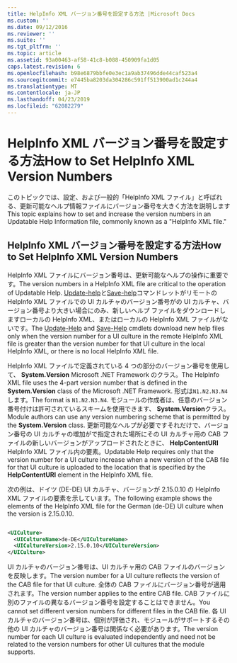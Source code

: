 ```yaml
---
title: HelpInfo XML バージョン番号を設定する方法 |Microsoft Docs
ms.custom: ''
ms.date: 09/12/2016
ms.reviewer: ''
ms.suite: ''
ms.tgt_pltfrm: ''
ms.topic: article
ms.assetid: 93a00463-af58-41c8-b088-450909fa1d05
caps.latest.revision: 6
ms.openlocfilehash: b98e6879bbfe0e3ec1a9ab37496dde44caf523a4
ms.sourcegitcommit: e7445ba8203da304286c591ff513900ad1c244a4
ms.translationtype: MT
ms.contentlocale: ja-JP
ms.lasthandoff: 04/23/2019
ms.locfileid: "62082279"
---
```

# <a name="how-to-set-helpinfo-xml-version-numbers"></a><span data-ttu-id="cfcd4-102">HelpInfo XML バージョン番号を設定する方法</span><span class="sxs-lookup"><span data-stu-id="cfcd4-102">How to Set HelpInfo XML Version Numbers</span></span>

<span data-ttu-id="cfcd4-103">このトピックでは、設定、および一般的「HelpInfo XML ファイル」と呼ばれる、更新可能なヘルプ情報ファイルにバージョン番号を大きく方法を説明します</span><span class="sxs-lookup"><span data-stu-id="cfcd4-103">This topic explains how to set and increase the version numbers in an Updatable Help Information file, commonly known as a "HelpInfo XML file."</span></span>

## <a name="how-to-set-helpinfo-xml-version-numbers"></a><span data-ttu-id="cfcd4-104">HelpInfo XML バージョン番号を設定する方法</span><span class="sxs-lookup"><span data-stu-id="cfcd4-104">How to Set HelpInfo XML Version Numbers</span></span>

<span data-ttu-id="cfcd4-105">HelpInfo XML ファイルにバージョン番号は、更新可能なヘルプの操作に重要です。</span><span class="sxs-lookup"><span data-stu-id="cfcd4-105">The version numbers in a HelpInfo XML file are critical to the operation of Updatable Help.</span></span>
<span data-ttu-id="cfcd4-106">[Update-help](/powershell/module/Microsoft.PowerShell.Core/Update-Help)と[Save-help](/powershell/module/Microsoft.PowerShell.Core/Save-Help)コマンドレットがリモートの HelpInfo XML ファイルでの UI カルチャのバージョン番号がの UI カルチャ、バージョン番号より大きい場合にのみ、新しいヘルプ ファイルをダウンロードしますローカルの HelpInfo XML、またはローカルの HelpInfo XML ファイルがないです。</span><span class="sxs-lookup"><span data-stu-id="cfcd4-106">The [Update-Help](/powershell/module/Microsoft.PowerShell.Core/Update-Help) and [Save-Help](/powershell/module/Microsoft.PowerShell.Core/Save-Help) cmdlets download new help files only when the version number for a UI culture in the remote HelpInfo XML file is greater than the version number for that UI culture in the local HelpInfo XML, or there is no local HelpInfo XML file.</span></span>

<span data-ttu-id="cfcd4-107">HelpInfo XML ファイルで定義されている 4 つの部分のバージョン番号を使用して、 **System.Version** Microsoft .NET Framework のクラス。</span><span class="sxs-lookup"><span data-stu-id="cfcd4-107">The HelpInfo XML file uses the 4-part version number that is defined in the **System.Version** class of the Microsoft .NET Framework.</span></span> <span data-ttu-id="cfcd4-108">形式は`N1.N2.N3.N4`します。</span><span class="sxs-lookup"><span data-stu-id="cfcd4-108">The format is `N1.N2.N3.N4`.</span></span> <span data-ttu-id="cfcd4-109">モジュールの作成者は、任意のバージョン番号付けは許可されているスキームを使用できます、 **System.Version**クラス。</span><span class="sxs-lookup"><span data-stu-id="cfcd4-109">Module authors can use any version numbering scheme that is permitted by the **System.Version** class.</span></span> <span data-ttu-id="cfcd4-110">更新可能なヘルプが必要ですそれだけで、バージョン番号の UI カルチャの増加がで指定された場所にその UI カルチャ用の CAB ファイルの新しいバージョンがアップロードされたときに、 **HelpContentURI** HelpInfo XML ファイル内の要素。</span><span class="sxs-lookup"><span data-stu-id="cfcd4-110">Updatable Help requires only that the version number for a UI culture increase when a new version of the CAB file for that UI culture is uploaded to the location that is specified by the **HelpContentURI** element in the HelpInfo XML file.</span></span>

<span data-ttu-id="cfcd4-111">次の例は、ドイツ (DE-DE) UI カルチャ、バージョンが 2.15.0.10 の HelpInfo XML ファイルの要素を示しています。</span><span class="sxs-lookup"><span data-stu-id="cfcd4-111">The following example shows the elements of the HelpInfo XML file for the German (de-DE) UI culture when the version is 2.15.0.10.</span></span>

```xml

<UICulture>
  <UICultureName>de-DE</UICultureName>
  <UICultureVersion>2.15.0.10</UICultureVersion>
</UICulture>
```

<span data-ttu-id="cfcd4-112">UI カルチャのバージョン番号は、UI カルチャ用の CAB ファイルのバージョンを反映します。</span><span class="sxs-lookup"><span data-stu-id="cfcd4-112">The version number for a UI culture reflects the version of the CAB file for that UI culture.</span></span> <span data-ttu-id="cfcd4-113">全体の CAB ファイルにバージョン番号が適用されます。</span><span class="sxs-lookup"><span data-stu-id="cfcd4-113">The version number applies to the entire CAB file.</span></span> <span data-ttu-id="cfcd4-114">CAB ファイルに別のファイルの異なるバージョン番号を設定することはできません。</span><span class="sxs-lookup"><span data-stu-id="cfcd4-114">You cannot set different version numbers for different files in the CAB file.</span></span> <span data-ttu-id="cfcd4-115">各 UI カルチャのバージョン番号は、個別が評価され、モジュールがサポートするその他の UI カルチャのバージョン番号は関係なく必要があります。</span><span class="sxs-lookup"><span data-stu-id="cfcd4-115">The version number for each UI culture is evaluated independently and need not be related to the version numbers for other UI cultures that the module supports.</span></span>
